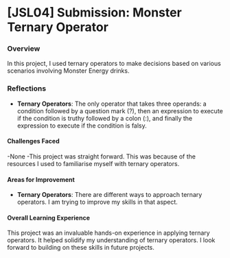 # [JSL04] Submission: Monster Ternary Operator


### Overview

In this project, I used ternary operators to make decisions based on various scenarios involving Monster Energy drinks.


### Reflections

- **Ternary Operators**: The only operator that takes three operands: a condition followed by a question mark (?), then an expression to execute if the condition is truthy followed by a colon (:), and finally the expression to execute if the condition is falsy.


#### Challenges Faced

-None
-This  project was straight forward. This was because of the resources I used to familiarise myself with ternary operators.


#### Areas for Improvement

- **Ternary Operators**: There are different ways to approach ternary operators. I am trying to improve my skills in that aspect.


#### Overall Learning Experience

This project was an invaluable hands-on experience in applying ternary operators. It helped solidify my understanding of ternary operators. I look forward to building on these skills in future projects.

